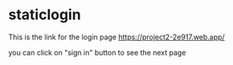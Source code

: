 # staticlogin
This is the link for the login page
https://project2-2e917.web.app/

you can click on "sign in" button to see the next page
